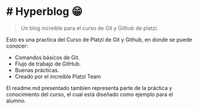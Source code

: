# # Hyperblog 😁

> Un blog increible para el curso de Git y Github de platzi.

Esto es una practica del Curso de Platzi de Git y Github, en donde se puede conocer:

- Comandos básicos de Git.
- Flujo de trabajo de GitHub.
- Buenas prácticas.
- Creado por el increible Platzi Team

El readme.md presentado tambien representa parte de la práctica y conocimiento del curso, el cual está diseñado como ejemplo para el alumno.
